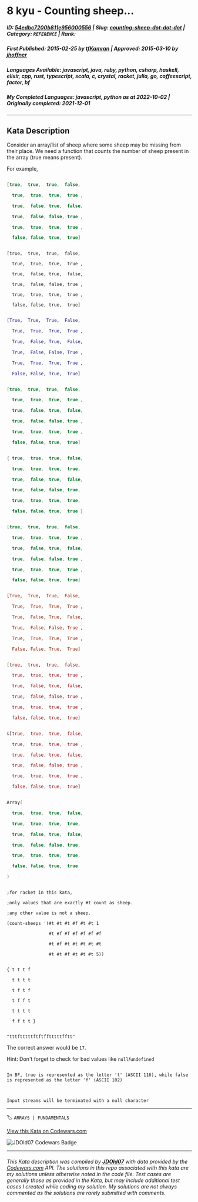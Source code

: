 # 8 kyu - Counting sheep...

##### **ID**: [54edbc7200b811e956000556](https://www.codewars.com/kata/54edbc7200b811e956000556) | **Slug**: [counting-sheep-dot-dot-dot](https://www.codewars.com/kata/54edbc7200b811e956000556) | **Category**: `REFERENCE` | **Rank**: <span style="color:white">8 kyu</span>

##### **First Published**: 2015-02-25 ***by*** [tfKamran](https://www.codewars.com/users/tfKamran) | **Approved**: 2015-03-10 ***by*** [jhoffner](https://www.codewars.com/users/jhoffner)

##### **Languages Available**: javascript, java, ruby, python, csharp, haskell, elixir, cpp, rust, typescript, scala, c, crystal, racket, julia, go, coffeescript, factor, bf

##### **My Completed Languages**: javascript, python ***as at*** 2022-10-02 | **Originally completed**: 2021-12-01

---

## Kata Description


Consider an array/list of sheep where some sheep may be missing from their place. We need a function that counts the number of sheep present in the array (true means present).



For example,



```javascript

[true,  true,  true,  false,

  true,  true,  true,  true ,

  true,  false, true,  false,

  true,  false, false, true ,

  true,  true,  true,  true ,

  false, false, true,  true]

```

```crystal

[true,  true,  true,  false,

  true,  true,  true,  true ,

  true,  false, true,  false,

  true,  false, false, true ,

  true,  true,  true,  true ,

  false, false, true,  true]

```

```python

[True,  True,  True,  False,

  True,  True,  True,  True ,

  True,  False, True,  False,

  True,  False, False, True ,

  True,  True,  True,  True ,

  False, False, True,  True]

```

```csharp

[true,  true,  true,  false,

  true,  true,  true,  true ,

  true,  false, true,  false,

  true,  false, false, true ,

  true,  true,  true,  true ,

  false, false, true,  true]

```

```c

{ true,  true,  true,  false,

  true,  true,  true,  true,

  true,  false, true,  false,

  true,  false, false, true,

  true,  true,  true,  true,

  false, false, true,  true }

```

```cpp

[true,  true,  true,  false,

  true,  true,  true,  true ,

  true,  false, true,  false,

  true,  false, false, true ,

  true,  true,  true,  true ,

  false, false, true,  true]

```

```haskell

[True,  True,  True,  False,

  True,  True,  True,  True ,

  True,  False, True,  False,

  True,  False, False, True ,

  True,  True,  True,  True ,

  False, False, True,  True]

```

```elixir

[true,  true,  true,  false,

  true,  true,  true,  true ,

  true,  false, true,  false,

  true,  false, false, true ,

  true,  true,  true,  true ,

  false, false, true,  true]

```

```rust

&[true,  true,  true,  false,

  true,  true,  true,  true ,

  true,  false, true,  false,

  true,  false, false, true ,

  true,  true,  true,  true ,

  false, false, true,  true]

```

```scala

Array(

  true,  true,  true,  false,

  true,  true,  true,  true,

  true,  false, true,  false,

  true,  false, false, true,

  true,  true,  true,  true,

  false, false, true,  true

)

```

```racket

;for racket in this kata, 

;only values that are exactly #t count as sheep. 

;any other value is not a sheep.

(count-sheeps '(#t #t #t #f #t #t 1

                #t #f #f #f #f #f #f

                #t #f #t #t #t #t #t

                #t #t #f #t #t #t 5))

```

```factor

{ t t t f

  t t t t

  t f t f

  t f f t

  t t t t

  f f t t }

```

```bf

"tttftttttftftfftttttfftt"

```





The correct answer would be `17`.



Hint: Don't forget to check for bad values like `null`/`undefined`



```if:bf

In BF, true is represented as the letter 't' (ASCII 116), while false is represented as the letter 'f' (ASCII 102) 



Input streams will be terminated with a null character

```



---


🏷 `ARRAYS | FUNDAMENTALS`


[View this Kata on Codewars.com](https://www.codewars.com/kata/54edbc7200b811e956000556)

![](https://www.codewars.com/users/jdold07/badges/large "JDOld07 Codewars Badge")

---

###### *This Kata description was compiled by [**JDOld07**](https://tpstech.dev) with data provided by the [Codewars.com](https://www.codewars.com) API.  The solutions in this repo associated with this kata are my solutions unless otherwise noted in the code file.  Test cases are generally those as provided in the Kata, but may include additional test cases I created while coding my solution.  My solutions are not always commented as the solutions are rarely submitted with comments.*
